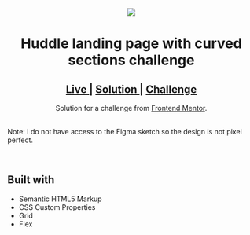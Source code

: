 <div align="center">
<img src="https://res.cloudinary.com/dz209s6jk/image/upload/q_auto:good,w_900/Challenges/r6fio3uuca3rqvijjavh.jpg"></img>
</div>

<h1 align="center">Huddle landing page with curved sections challenge</h1>

<div align="center">
  <h2>
    <a href="https://abdulrahmanfe.github.io/Challenge_Num_16/" target="_blank">
      Live
    </a>
    <span> | </span>
    <a href="https://www.frontendmentor.io/solutions/responsive-huddle-landing-page-with-curved-se-component-html5-and-css3-BAe8oSQDu" target="_blank">
      Solution
    </a>
   <span> | </span>
    <a href="https://www.frontendmentor.io/challenges/huddle-landing-page-with-curved-sections-5ca5ecd01e82137ec91a50f2" target="_blank">
      Challenge
    </a>
  </h2>
</div>
<div align="center">
   Solution for a challenge from <a href="https://www.frontendmentor.io/" target="_blank">Frontend Mentor</a>.
</div>
<br />
<p>Note: I do not have access to the Figma sketch so the design is not pixel perfect.</p>
<br />
<h2>Built with</h2>

- Semantic HTML5 Markup
- CSS Custom Properties
- Grid
- Flex
